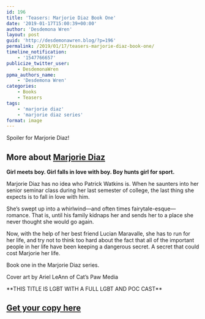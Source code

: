 ```yaml
---
id: 196
title: 'Teasers: Marjorie Diaz Book One'
date: '2019-01-17T15:00:39+00:00'
author: 'Desdemona Wren'
layout: post
guid: 'http://desdemonawren.blog/?p=196'
permalink: /2019/01/17/teasers-marjorie-diaz-book-one/
timeline_notification:
    - '1547766657'
publicize_twitter_user:
    - DesdemonaWren
ppma_authors_name:
    - 'Desdemona Wren'
categories:
    - Books
    - Teasers
tags:
    - 'marjorie diaz'
    - 'marjorie diaz series'
format: image
---
```


Spoiler for Marjorie Diaz!

## More about [Marjorie Diaz](https://www.amazon.com/dp/B07FBWBDYR?ref_=pe_3052080_276849420)

**Girl meets boy. Girl falls in love with boy. Boy hunts girl for sport.**

Marjorie Diaz has no idea who Patrick Watkins is. When he saunters into her senior seminar class during her last semester of college, the last thing she expects is to fall in love with him.   
  
She’s swept up into a whirlwind—and often times fairytale-esque—romance. That is, until his family kidnaps her and sends her to a place she never thought she would go again.   
  
Now, with the help of her best friend Lucian Maravalle, she has to run for her life, and try not to think too hard about the fact that all of the important people in her life have been keeping a dangerous secret. A secret that could cost Marjorie her life.  
  
Book one in the Marjorie Diaz series.  
  
Cover art by Ariel LeAnn of Cat’s Paw Media  
  
\*\*THIS TITLE IS LGBT WITH A FULL LGBT AND POC CAST\*\*

## [Get your copy here](https://www.amazon.com/dp/B07FBWBDYR?ref_=pe_3052080_276849420)